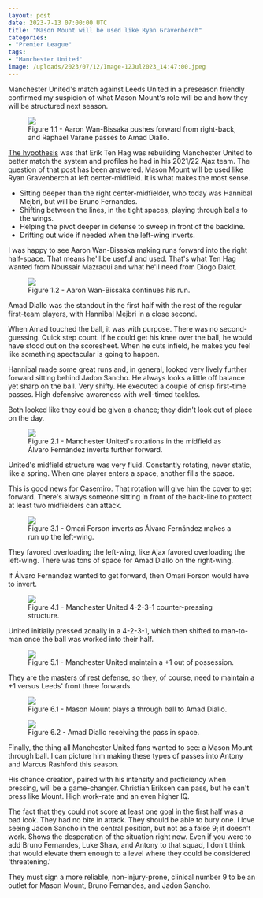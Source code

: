 ```yaml
---
layout: post
date: 2023-7-13 07:00:00 UTC
title: "Mason Mount will be used like Ryan Gravenberch"
categories: 
- "Premier League"
tags: 
- "Manchester United"
image: /uploads/2023/07/12/Image-12Jul2023_14:47:00.jpeg
---
```


Manchester United's match against Leeds United in a preseason friendly confirmed my suspicion of what Mason Mount's role will be and how they will be structured next season. 

<!---more--->

<figure>
    <img src="https://i.imgur.com/dLAOsp7.jpg">
    <figcaption>Figure 1.1 - Aaron Wan-Bissaka pushes forward from right-back, and Raphael Varane passes to Amad Diallo.</figcaption>
</figure> 

[The hypothesis](https://tacticsjournal.com/2023/07/04/erik-ten-hag-end-goal-for-manchester-united-is-2021-22-ajax/) was that Erik Ten Hag was rebuilding Manchester United to better match the system and profiles he had in his 2021/22 Ajax team. The question of that post has been answered. Mason Mount will be used like Ryan Gravenberch at left center-midfield. It is what makes the most sense. 

- Sitting deeper than the right center-midfielder, who today was Hannibal Mejbri, but will be Bruno Fernandes.
- Shifting between the lines, in the tight spaces, playing through balls to the wings. 
- Helping the pivot deeper in defense to sweep in front of the backline. 
- Drifting out wide if needed when the left-wing inverts. 

I was happy to see Aaron Wan-Bissaka making runs forward into the right half-space. That means he'll be useful and used. That's what Ten Hag wanted from Noussair Mazraoui and what he'll need from Diogo Dalot. 

<figure>
    <img src="https://i.imgur.com/1MS2gvA.jpg">
    <figcaption>Figure 1.2 - Aaron Wan-Bissaka continues his run.</figcaption>
</figure> 

Amad Diallo was the standout in the first half with the rest of the regular first-team players, with Hannibal Mejbri in a close second.

When Amad touched the ball, it was with purpose. There was no second-guessing. Quick step count. If he could get his knee over the ball, he would have stood out on the scoresheet. When he cuts infield, he makes you feel like something spectacular is going to happen. 

Hannibal made some great runs and, in general, looked very lively further forward sitting behind Jadon Sancho. He always looks a little off balance yet sharp on the ball. Very shifty. He executed a couple of crisp first-time passes. High defensive awareness with well-timed tackles. 

Both looked like they could be given a chance; they didn't look out of place on the day. 

<figure>
    <img src="https://i.imgur.com/8NRbJMk.jpg">
    <figcaption>Figure 2.1 - Manchester United's rotations in the midfield as Álvaro Fernández inverts further forward.</figcaption>
</figure> 

United's midfield structure was very fluid. Constantly rotating, never static, like a spring. When one player enters a space, another fills the space. 

This is good news for Casemiro. That rotation will give him the cover to get forward. There's always someone sitting in front of the back-line to protect at least two midfielders can attack. 

<figure>
    <img src="https://i.imgur.com/aru88xr.jpg">
    <figcaption>Figure 3.1 - Omari Forson inverts as Álvaro Fernández makes a run up the left-wing.</figcaption>
</figure> 

They favored overloading the left-wing, like Ajax favored overloading the left-wing. There was tons of space for Amad Diallo on the right-wing. 

If Álvaro Fernández wanted to get forward, then Omari Forson would have to invert. 

<figure>
    <img src="https://i.imgur.com/jGl8Xj3.jpg">
    <figcaption>Figure 4.1 - Manchester United 4-2-3-1 counter-pressing structure.</figcaption>
</figure> 

United initially pressed zonally in a 4-2-3-1, which then shifted to man-to-man once the ball was worked into their half. 

<figure>
    <img src="https://i.imgur.com/wrhaSv6.jpg">
    <figcaption>Figure 5.1 - Manchester United maintain a +1 out of possession.</figcaption>
</figure> 

They are the [masters of rest defense](https://tacticsjournal.com/Manchester-United-are-too-good-at-maintaining-numerical-superiority-in-transition/), so they, of course, need to maintain a +1 versus Leeds' front three forwards. 

<figure>
    <img src="https://i.imgur.com/Y1dNEi6.jpg">
    <figcaption>Figure 6.1 - Mason Mount plays a through ball to Amad Diallo.</figcaption>
</figure> 

<figure>
    <img src="https://i.imgur.com/xiUGdp4.jpg">
    <figcaption>Figure 6.2 - Amad Diallo receiving the pass in space.</figcaption>
</figure> 

Finally, the thing all Manchester United fans wanted to see: a Mason Mount through ball. I can picture him making these types of passes into Antony and Marcus Rashford this season. 

His chance creation, paired with his intensity and proficiency when pressing, will be a game-changer. Christian Eriksen can pass, but he can't press like Mount. High work-rate and an even higher IQ.

The fact that they could not score at least one goal in the first half was a bad look. They had no bite in attack. They should be able to bury one. I love seeing Jadon Sancho in the central position, but not as a false 9; it doesn't work. Shows the desperation of the situation right now. Even if you were to add Bruno Fernandes, Luke Shaw, and Antony to that squad, I don't think that would elevate them enough to a level where they could be considered 'threatening.'

They must sign a more reliable, non-injury-prone, clinical number 9 to be an outlet for Mason Mount, Bruno Fernandes, and Jadon Sancho.
